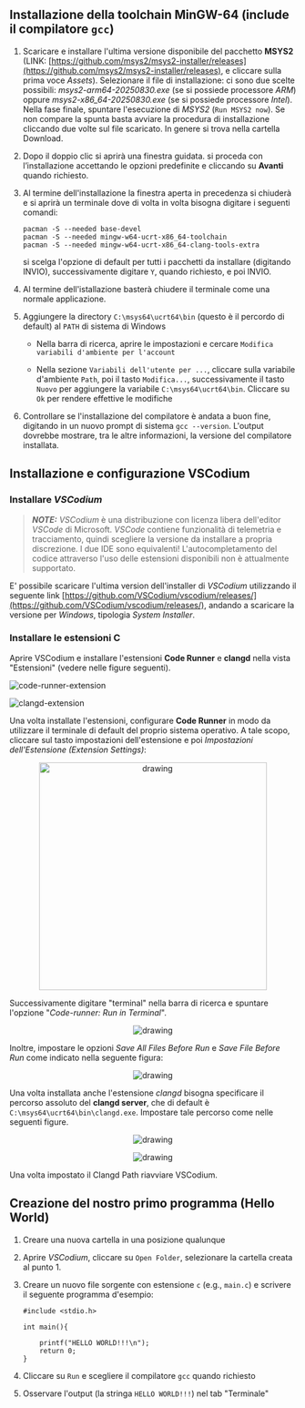 ## Installazione della toolchain MinGW-64 (include il compilatore ``gcc``)

1. Scaricare e installare l'ultima versione disponibile del pacchetto **MSYS2** (LINK: [https://github.com/msys2/msys2-installer/releases](https://github.com/msys2/msys2-installer/releases), e cliccare sulla prima voce *Assets*). Selezionare il file di installazione: ci sono due scelte possibili: *msys2-arm64-20250830.exe* (se si possiede processore *ARM*) oppure *msys2-x86_64-20250830.exe* (se si possiede processore *Intel*). Nella fase finale, spuntare l'esecuzione di *MSYS2* (``Run MSYS2 now``). Se non compare la spunta basta avviare la procedura di installazione cliccando due volte sul file scaricato. In genere si trova nella cartella Download.

2. Dopo il doppio clic si aprirà una finestra guidata. si proceda con l’installazione accettando le opzioni predefinite e cliccando su **Avanti** quando richiesto.

3. Al termine dell'installazione la finestra aperta in precedenza si chiuderà e si aprirà un terminale dove di volta in volta bisogna digitare i seguenti comandi:

	```
	pacman -S --needed base-devel
	pacman -S --needed mingw-w64-ucrt-x86_64-toolchain 
	pacman -S --needed mingw-w64-ucrt-x86_64-clang-tools-extra
	```

	si scelga l'opzione di default per tutti i pacchetti da installare (digitando INVIO), successivamente digitare ``Y``, quando richiesto, e poi INVIO.

4. Al termine dell'istallazione basterà chiudere il terminale come una normale applicazione.

5. Aggiungere la directory ``C:\msys64\ucrt64\bin`` (questo è il percordo di default) al ``PATH`` di sistema di Windows

	* Nella barra di ricerca, aprire le impostazioni e cercare ``Modifica variabili d'ambiente per l'account``

	* Nella sezione ``Variabili dell'utente per ...``, cliccare sulla variabile d'ambiente ``Path``, poi il tasto ``Modifica...``, successivamente il tasto ``Nuovo`` per aggiungere la variabile ``C:\msys64\ucrt64\bin``. Cliccare su ``Ok`` per rendere effettive le modifiche

6. Controllare se l'installazione del compilatore è andata a buon fine, digitando in un nuovo prompt di sistema ``gcc --version``. L'output dovrebbe mostrare, tra le altre informazioni, la versione del compilatore installata.

## Installazione e configurazione VSCodium 

### Installare *VSCodium*

> **_NOTE:_**  *VSCodium* è una distribuzione con licenza libera dell'editor *VSCode* di Microsoft. *VSCode* contiene funzionalità di telemetria e tracciamento, quindi scegliere la versione da installare a propria discrezione. I due IDE sono equivalenti! L'autocompletamento del codice attraverso l'uso delle estensioni disponibili non è attualmente supportato.

E' possibile scaricare l'ultima version dell'installer di *VSCodium* utilizzando il seguente link
[https://github.com/VSCodium/vscodium/releases/](https://github.com/VSCodium/vscodium/releases/), andando a scaricare la versione per *Windows*, tipologia *System Installer*.

### Installare le estensioni C 

Aprire VSCodium e installare l'estensioni **Code Runner** e **clangd** nella vista "Estensioni" (vedere nelle figure seguenti).

![code-runner-extension](code-runner-extension.jpg)

![clangd-extension](clangd-extension.jpg)

Una volta installate l'estensioni, configurare **Code Runner** in modo da utilizzare il terminale di default del proprio sistema operativo. A tale scopo, cliccare sul tasto impostazioni dell'estensione e poi *Impostazioni dell'Estensione (Extension Settings)*:

<p align="center">

<img src="code-runner-extension_terminal_1.jpg" alt="drawing" width="400"/>

</p>

Successivamente digitare "terminal" nella barra di ricerca e spuntare l'opzione "*Code-runner: Run in Terminal*".

<p align="center">

<img src="code-runner-extension_terminal_2.jpg" alt="drawing"/>

</p>

Inoltre, impostare le opzioni *Save All Files Before Run* e *Save File Before Run* come indicato nella seguente figura:

<p align="center">

<img src="code-runner-extension_save.png" alt="drawing"/>

</p>


Una volta installata anche l'estensione *clangd* bisogna specificare il percorso assoluto del **clangd server**, che di default è ``C:\msys64\ucrt64\bin\clangd.exe``. Impostare tale percorso come nelle seguenti figure.

<p align="center">

<img src="clangd-extension_3.png" alt="drawing"/>

</p>

<p align="center">

<img src="clangd-extension_4.png" alt="drawing"/>

</p>


Una volta impostato il Clangd Path riavviare VSCodium.


## Creazione del nostro primo programma (Hello World)

1. Creare una nuova cartella in una posizione qualunque
2. Aprire *VSCodium*, cliccare su ``Open Folder``, selezionare la cartella creata al punto 1.
3. Creare un nuovo file sorgente con estensione ``c`` (e.g., ``main.c``) e scrivere il seguente programma d'esempio:

	```[c]
	#include <stdio.h>
	
	int main(){
	
		printf("HELLO WORLD!!!\n");
		return 0;
	}
	```

4. Cliccare su ``Run`` e scegliere il compilatore ``gcc`` quando richiesto
5. Osservare l'output (la stringa ``HELLO WORLD!!!``) nel tab "Terminale"


